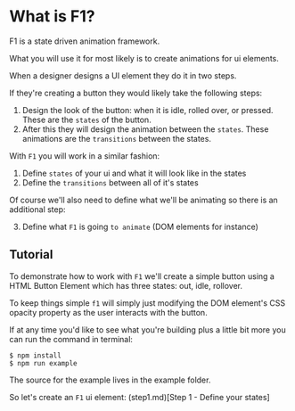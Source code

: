 # What is F1?

F1 is a state driven animation framework.

What you will use it for most likely is to create animations for ui elements.

When a designer designs a UI element they do it in two steps. 

If they're creating a button they would likely take the following steps:

1. Design the look of the button: when it is idle, rolled over, or pressed. These are the `states` of the button.
2. After this they will design the animation between the `states`. These animations are the `transitions` between the states.

With `F1` you will work in a similar fashion:

1. Define `states` of your ui and what it will look like in the states
2. Define the `transitions` between all of it's states

Of course we'll also need to define what we'll be animating so there is an additional step:

3. Define what `F1` is going `to animate` (DOM elements for instance)

## Tutorial

To demonstrate how to work with `F1` we'll create a simple button using a HTML Button Element which has three states: out, idle, rollover.

To keep things simple `f1` will simply just modifying the DOM element's CSS opacity property as the user interacts with the button.

If at any time you'd like to see what you're building plus a little bit more you can run the command in terminal:
```
$ npm install
$ npm run example
```

The source for the example lives in the example folder.

So let's create an `F1` ui element: 
(step1.md)[Step 1 - Define your states]